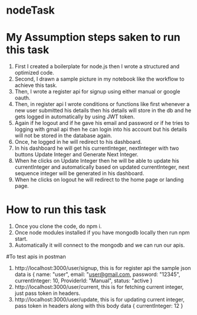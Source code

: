 # nodeTask
# My Assumption steps saken to run this task
1. First I created a boilerplate for node.js then I wrote a structured and optimized code.
2. Second, I drawn a sample picture in my notebook like the workflow to achieve this task.
3. Then, I wrote a register api for signup using either manual or google oauth.
4. Then, in register api I wrote conditions or functions like first whenever a new user submitted his details then his details will store in the db and he gets logged in automatically by using JWT token.
5. Again if he logout and if he gave his email and password or if he tries to logging with gmail api then he can login into his account but his details will not be stored in the database again.
6. Once, he logged in he will redirect to his dashboard. 
7. In his dashboard he will get his currentInteger, nextInteger with two buttons Update Integer and Generate Next Integer.
8. When he clicks on Update Integer then he will be able to update his currentInteger and automatically based on updated currentInteger, next sequence integer will be generated in his dashboard.
9. When he clicks on logout he will redirect to the home page or landing page.

# How to run this task
1. Once you clone the code, do npm i.
2. Once node modules installed if you have mongodb locally then run npm start.
3. Automatically it will connect to the mongodb and we can run our apis.

#To test apis in postman
1. http://localhost:3000/user/signup, this is for register api the sample json data is 
{
                name: "user",
                email: "user@gmail.com,
                password: "12345",
                currentInteger: 10,
                ProviderId: "Manual",
                status: "active
}
2. http://localhost:3000/user/current, this is for fetching current integer, just pass token in headers.
3. http://localhost:3000/user/update, this is for updating current integer, pass token in headers along with this body data
{ currentInteger: 12 }
